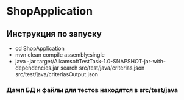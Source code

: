 # ShopApplication

## Инструкция по запуску
- cd ShopApplication
- mvn clean compile assembly:single
- java -jar target/AikamsoftTestTask-1.0-SNAPSHOT-jar-with-dependencies.jar search src/test/java/criterias.json src/test/java/criteriasOutput.json

### Дамп БД и файлы для тестов находятся в src/test/java
